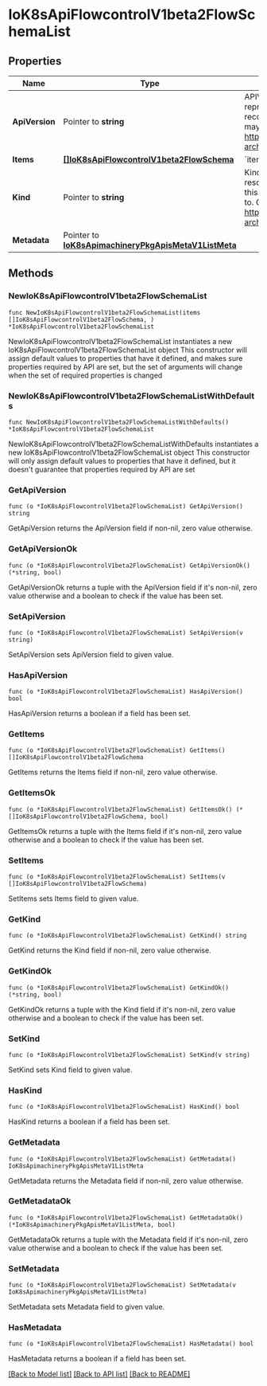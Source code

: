 # IoK8sApiFlowcontrolV1beta2FlowSchemaList

## Properties

Name | Type | Description | Notes
------------ | ------------- | ------------- | -------------
**ApiVersion** | Pointer to **string** | APIVersion defines the versioned schema of this representation of an object. Servers should convert recognized schemas to the latest internal value, and may reject unrecognized values. More info: https://git.k8s.io/community/contributors/devel/sig-architecture/api-conventions.md#resources | [optional] 
**Items** | [**[]IoK8sApiFlowcontrolV1beta2FlowSchema**](IoK8sApiFlowcontrolV1beta2FlowSchema.md) | &#x60;items&#x60; is a list of FlowSchemas. | 
**Kind** | Pointer to **string** | Kind is a string value representing the REST resource this object represents. Servers may infer this from the endpoint the client submits requests to. Cannot be updated. In CamelCase. More info: https://git.k8s.io/community/contributors/devel/sig-architecture/api-conventions.md#types-kinds | [optional] 
**Metadata** | Pointer to [**IoK8sApimachineryPkgApisMetaV1ListMeta**](IoK8sApimachineryPkgApisMetaV1ListMeta.md) |  | [optional] 

## Methods

### NewIoK8sApiFlowcontrolV1beta2FlowSchemaList

`func NewIoK8sApiFlowcontrolV1beta2FlowSchemaList(items []IoK8sApiFlowcontrolV1beta2FlowSchema, ) *IoK8sApiFlowcontrolV1beta2FlowSchemaList`

NewIoK8sApiFlowcontrolV1beta2FlowSchemaList instantiates a new IoK8sApiFlowcontrolV1beta2FlowSchemaList object
This constructor will assign default values to properties that have it defined,
and makes sure properties required by API are set, but the set of arguments
will change when the set of required properties is changed

### NewIoK8sApiFlowcontrolV1beta2FlowSchemaListWithDefaults

`func NewIoK8sApiFlowcontrolV1beta2FlowSchemaListWithDefaults() *IoK8sApiFlowcontrolV1beta2FlowSchemaList`

NewIoK8sApiFlowcontrolV1beta2FlowSchemaListWithDefaults instantiates a new IoK8sApiFlowcontrolV1beta2FlowSchemaList object
This constructor will only assign default values to properties that have it defined,
but it doesn't guarantee that properties required by API are set

### GetApiVersion

`func (o *IoK8sApiFlowcontrolV1beta2FlowSchemaList) GetApiVersion() string`

GetApiVersion returns the ApiVersion field if non-nil, zero value otherwise.

### GetApiVersionOk

`func (o *IoK8sApiFlowcontrolV1beta2FlowSchemaList) GetApiVersionOk() (*string, bool)`

GetApiVersionOk returns a tuple with the ApiVersion field if it's non-nil, zero value otherwise
and a boolean to check if the value has been set.

### SetApiVersion

`func (o *IoK8sApiFlowcontrolV1beta2FlowSchemaList) SetApiVersion(v string)`

SetApiVersion sets ApiVersion field to given value.

### HasApiVersion

`func (o *IoK8sApiFlowcontrolV1beta2FlowSchemaList) HasApiVersion() bool`

HasApiVersion returns a boolean if a field has been set.

### GetItems

`func (o *IoK8sApiFlowcontrolV1beta2FlowSchemaList) GetItems() []IoK8sApiFlowcontrolV1beta2FlowSchema`

GetItems returns the Items field if non-nil, zero value otherwise.

### GetItemsOk

`func (o *IoK8sApiFlowcontrolV1beta2FlowSchemaList) GetItemsOk() (*[]IoK8sApiFlowcontrolV1beta2FlowSchema, bool)`

GetItemsOk returns a tuple with the Items field if it's non-nil, zero value otherwise
and a boolean to check if the value has been set.

### SetItems

`func (o *IoK8sApiFlowcontrolV1beta2FlowSchemaList) SetItems(v []IoK8sApiFlowcontrolV1beta2FlowSchema)`

SetItems sets Items field to given value.


### GetKind

`func (o *IoK8sApiFlowcontrolV1beta2FlowSchemaList) GetKind() string`

GetKind returns the Kind field if non-nil, zero value otherwise.

### GetKindOk

`func (o *IoK8sApiFlowcontrolV1beta2FlowSchemaList) GetKindOk() (*string, bool)`

GetKindOk returns a tuple with the Kind field if it's non-nil, zero value otherwise
and a boolean to check if the value has been set.

### SetKind

`func (o *IoK8sApiFlowcontrolV1beta2FlowSchemaList) SetKind(v string)`

SetKind sets Kind field to given value.

### HasKind

`func (o *IoK8sApiFlowcontrolV1beta2FlowSchemaList) HasKind() bool`

HasKind returns a boolean if a field has been set.

### GetMetadata

`func (o *IoK8sApiFlowcontrolV1beta2FlowSchemaList) GetMetadata() IoK8sApimachineryPkgApisMetaV1ListMeta`

GetMetadata returns the Metadata field if non-nil, zero value otherwise.

### GetMetadataOk

`func (o *IoK8sApiFlowcontrolV1beta2FlowSchemaList) GetMetadataOk() (*IoK8sApimachineryPkgApisMetaV1ListMeta, bool)`

GetMetadataOk returns a tuple with the Metadata field if it's non-nil, zero value otherwise
and a boolean to check if the value has been set.

### SetMetadata

`func (o *IoK8sApiFlowcontrolV1beta2FlowSchemaList) SetMetadata(v IoK8sApimachineryPkgApisMetaV1ListMeta)`

SetMetadata sets Metadata field to given value.

### HasMetadata

`func (o *IoK8sApiFlowcontrolV1beta2FlowSchemaList) HasMetadata() bool`

HasMetadata returns a boolean if a field has been set.


[[Back to Model list]](../README.md#documentation-for-models) [[Back to API list]](../README.md#documentation-for-api-endpoints) [[Back to README]](../README.md)


